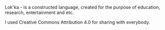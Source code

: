 Lok'ka - is a constructed language, created for the purpose of education, research, entertainment and etc.

I used Creative Commons Attribution 4.0 for sharing with everybody.
